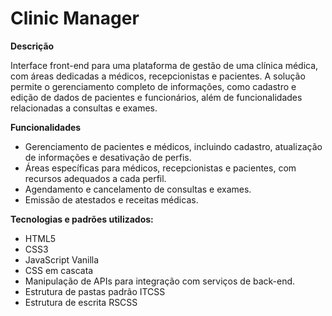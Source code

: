 # Clinic Manager

**Descrição**

Interface front-end para uma plataforma de gestão de uma clínica médica, com áreas dedicadas a médicos, recepcionistas e pacientes. A solução permite o gerenciamento completo de informações, como cadastro e edição de dados de pacientes e funcionários, além de funcionalidades relacionadas a consultas e exames.

**Funcionalidades**
- Gerenciamento de pacientes e médicos, incluindo cadastro, atualização de informações e desativação de perfis.
- Áreas específicas para médicos, recepcionistas e pacientes, com recursos adequados a cada perfil.
- Agendamento e cancelamento de consultas e exames.
- Emissão de atestados e receitas médicas.
  
**Tecnologias e padrões utilizados:**
- HTML5
- CSS3
- JavaScript Vanilla
- CSS em cascata
- Manipulação de APIs para integração com serviços de back-end.
- Estrutura de pastas padrão ITCSS
- Estrutura de escrita RSCSS
